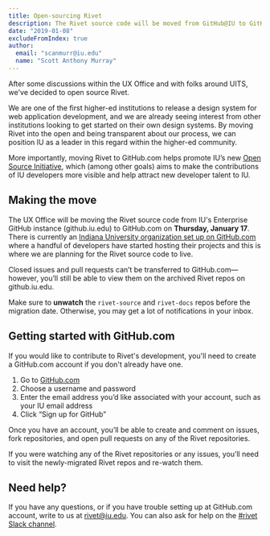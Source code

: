 ```yaml
---
title: Open-sourcing Rivet
description: The Rivet source code will be moved from GitHub@IU to GitHub.com on Thursday, January 17.
date: "2019-01-08"
excludeFromIndex: true
author:
  email: "scanmurr@iu.edu"
  name: "Scott Anthony Murray"
---
```

After some discussions within the UX Office and with folks around UITS, we've decided to open source Rivet.

We are one of the first higher-ed institutions to release a design system for web application development, and we are already seeing interest from other institutions looking to get started on their own design systems. By moving Rivet into the open and being transparent about our process, we can position IU as a leader in this regard within the higher-ed community.

More importantly, moving Rivet to GitHub.com helps promote IU’s new [Open Source Initiative](https://indiana-university.github.io/), which (among other goals) aims to make the contributions of IU developers more visible and help attract new developer talent to IU.

## Making the move
The UX Office will be moving the Rivet source code from IU's Enterprise GitHub instance (github.iu.edu) to GitHub.com on **Thursday, January 17**. There is currently an [Indiana University organization set up on GitHub.com](https://github.com/indiana-university) where a handful of developers have started hosting their projects and this is where we are planning for the Rivet source code to live.

Closed issues and pull requests can’t be transferred to GitHub.com—however, you’ll still be able to view them on the archived Rivet repos on github.iu.edu.

<div class="rvt-alert rvt-alert--info rvt-m-bottom-md rvt-m-top-sm">
    <p class="rvt-alert__message">Make sure to <strong>unwatch</strong> the <code>rivet-source</code> and <code>rivet-docs</code> repos before the migration date. Otherwise, you may get a lot of notifications in your inbox.</p>
</div>

## Getting started with GitHub.com
If you would like to contribute to Rivet's development, you'll need to create a GitHub.com account if you don't already have one.

1. Go to [GitHub.com](https://github.com)
1. Choose a username and password
1. Enter the email address you’d like associated with your account, such as your IU email address
1. Click “Sign up for GitHub”

Once you have an account, you’ll be able to create and comment on issues, fork repositories, and open pull requests on any of the Rivet repositories.

If you were watching any of the Rivet repositories or any issues, you’ll need to visit the newly-migrated Rivet repos and re-watch them.

## Need help?
If you have any questions, or if you have trouble setting up at GitHub.com account, write to us at [rivet@iu.edu](mailto:rivet@iu.edu). You can also ask for help on the [#rivet Slack channel](https://iuwebcommunity.slack.com/messages/rivet).
